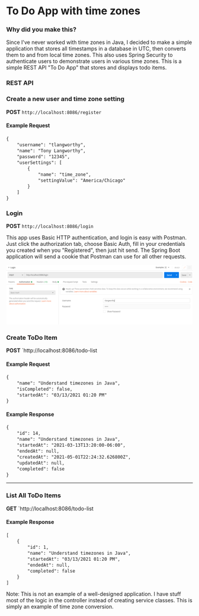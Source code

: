 # To Do App with time zones
### Why did you make this?
Since I've never worked with time zones in Java, I decided to make a simple application 
that stores all timestamps in a database in UTC, then converts them to and from local time zones. 
This also uses Spring Security to authenticate users to demonstrate users in various time zones.
This is a simple REST API "To Do App" that stores and displays todo items.

### REST API
### Create a new user and time zone setting
**POST** `http://localhost:8086/register`
#### Example Request
    {
        "username": "tlangworthy",
        "name": "Tony Langworthy",
        "password": "12345",
        "userSettings": [
            {
                "name": "time_zone",
                "settingValue": "America/Chicago"
            }
        ]
    }

### Login
**POST** `http://localhost:8086/login`

This app uses Basic HTTP authentication, and login is easy with Postman. Just click the 
authorization tab, choose Basic Auth, fill in your credentials you created when you "Registered",
then just hit send. The Spring Boot application will send a cookie that Postman can use 
for all other requests. 

![Login using Postman](login.png)

### Create ToDo Item
**POST** `http://localhost:8086/todo-list
#### Example Request
    {
        "name": "Understand timezones in Java",
        "isCompleted": false,
        "startedAt": "03/13/2021 01:20 PM"
    }
#### Example Response
    {
        "id": 14,
        "name": "Understand timezones in Java",
        "startedAt": "2021-03-13T13:20:00-06:00",
        "endedAt": null,
        "createdAt": "2021-05-01T22:24:32.626800Z",
        "updatedAt": null,
        "completed": false
    }
***
### List All ToDo Items
**GET** `http://localhost:8086/todo-list
#### Example Response 
    [
        {
            "id": 1,
            "name": "Understand timezones in Java",
            "startedAt": "03/13/2021 01:20 PM",
            "endedAt": null,
            "completed": false
        }
    ]

Note: This is not an example of a well-designed application. I have stuff most of the 
logic in the controller instead of creating service classes. This is simply an 
example of time zone conversion.
